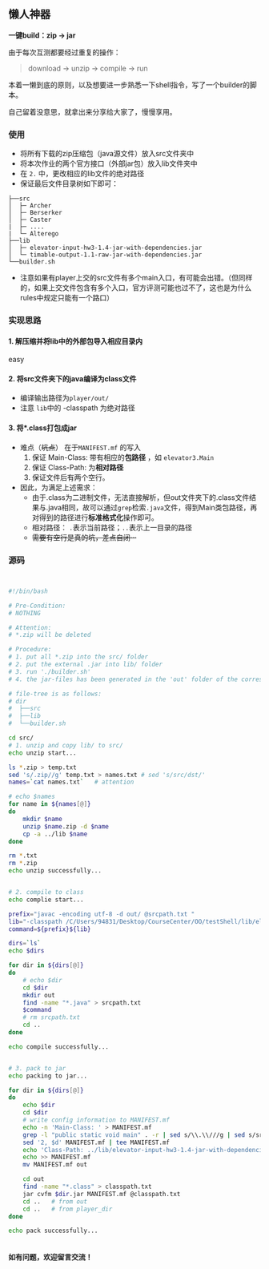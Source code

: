 ## 懒人神器
**一键build：zip -> jar**

由于每次互测都要经过重复的操作：

> download -> unzip -> compile -> run

本着一懒到底的原则，以及想要进一步熟悉一下shell指令，写了一个builder的脚本。

自己留着没意思，就拿出来分享给大家了，慢慢享用。



### 使用

- 将所有下载的zip压缩包（java源文件）放入src文件夹中
- 将本次作业的两个官方接口（外部jar包）放入lib文件夹中
- 在 `2.` 中，更改相应的lib文件的绝对路径
- 保证最后文件目录树如下即可：

```
├──src
│  ├─ Archer
│  ├─ Berserker
│  ├─ Caster
|  ├─ ....
|  └─ Alterego
├──lib
│  ├─ elevator-input-hw3-1.4-jar-with-dependencies.jar
│  └─ timable-output-1.1-raw-jar-with-dependencies.jar
└──builder.sh
```

- 注意如果有player上交的src文件有多个main入口，有可能会出错。（但同样的，如果上交文件包含有多个入口，官方评测可能也过不了，这也是为什么rules中规定只能有一个路口）

### 实现思路
#### 1. 解压缩并将lib中的外部包导入相应目录内
easy
#### 2. 将src文件夹下的java编译为class文件
- 编译输出路径为`player/out/`
- 注意 `lib`中的 -classpath 为绝对路径
#### 3. 将*.class打包成jar
- 难点（~~坑点~~） 在于`MANIFEST.mf` 的写入
    1. 保证 Main-Class: 带有相应的**包路径** ，如 `elevator3.Main`
    2. 保证 Class-Path: 为**相对路径**
    3. 保证文件后有两个空行。
- 因此，为满足上述需求：
    - 由于.class为二进制文件，无法直接解析，但out文件夹下的.class文件结果与.java相同，故可以通过`grep`检索`.java`文件，得到Main类包路径，再对得到的路径进行**标准格式化**操作即可。
    - 相对路径： `.`表示当前路径；`..`表示上一目录的路径
    - ~~需要有空行是真的坑，差点自闭···~~


### 源码

```sh


#!/bin/bash

# Pre-Condition: 
# NOTHING

# Attention:
# *.zip will be deleted

# Procedure:
# 1. put all *.zip into the src/ folder
# 2. put the external .jar into lib/ folder
# 3. run './builder.sh' 
# 4. the jar-files has been generated in the 'out' folder of the corresponding directory, enjoy!

# file-tree is as follows:
# dir
#  ├──src
#  ├──lib
#  └──builder.sh

cd src/
# 1. unzip and copy lib/ to src/
echo unzip start...

ls *.zip > temp.txt
sed 's/.zip//g' temp.txt > names.txt # sed 's/src/dst/'
names=`cat names.txt`   # attention

# echo $names
for name in ${names[@]}
do
    mkdir $name
    unzip $name.zip -d $name
    cp -a ../lib $name
done

rm *.txt
rm *.zip
echo unzip successfully...


# 2. compile to class
echo complie start...

prefix="javac -encoding utf-8 -d out/ @srcpath.txt "
lib="-classpath /C/Users/94831/Desktop/CourseCenter/OO/testShell/lib/elevator-input-hw3-1.4-jar-with-dependencies.jar:/C/Users/94831/Desktop/CourseCenter/OO/testShell/lib/timable-output-1.1-raw-jar-with-dependencies.jar "
command=${prefix}${lib}

dirs=`ls`
echo $dirs

for dir in ${dirs[@]}
do
    # echo $dir
    cd $dir
    mkdir out
    find -name "*.java" > srcpath.txt
    $command
    # rm srcpath.txt
    cd ..
done

echo compile successfully...


# 3. pack to jar
echo packing to jar...

for dir in ${dirs[@]}
do
    echo $dir
    cd $dir
    # write config information to MANIFEST.mf
    echo -n 'Main-Class: ' > MANIFEST.mf
    grep -l "public static void main" . -r | sed s/\\.\\///g | sed s/src\\///g | sed s/\\.java//g | sed s/\\//./g >> MANIFEST.mf
    sed '2, $d' MANIFEST.mf | tee MANIFEST.mf
    echo 'Class-Path: ../lib/elevator-input-hw3-1.4-jar-with-dependencies.jar ../lib/timable-output-1.1-raw-jar-with-dependencies.jar' >> MANIFEST.mf
    echo >> MANIFEST.mf
    mv MANIFEST.mf out

    cd out
    find -name "*.class" > classpath.txt
    jar cvfm $dir.jar MANIFEST.mf @classpath.txt
    cd ..   # from out
    cd ..   # from player_dir
done

echo pack successfully...



```


#### 如有问题，欢迎留言交流！